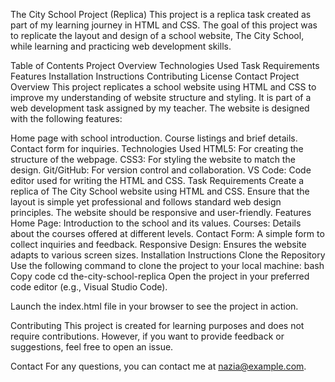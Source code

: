 The City School Project (Replica)
This project is a replica task created as part of my learning journey in HTML and CSS. The goal of this project was to replicate the layout and design of a school website, The City School, while learning and practicing web development skills.

Table of Contents
Project Overview
Technologies Used
Task Requirements
Features
Installation Instructions
Contributing
License
Contact
Project Overview
This project replicates a school website using HTML and CSS to improve my understanding of website structure and styling. It is part of a web development task assigned by my teacher. The website is designed with the following features:

Home page with school introduction.
Course listings and brief details.
Contact form for inquiries.
Technologies Used
HTML5: For creating the structure of the webpage.
CSS3: For styling the website to match the design.
Git/GitHub: For version control and collaboration.
VS Code: Code editor used for writing the HTML and CSS.
Task Requirements
Create a replica of The City School website using HTML and CSS.
Ensure that the layout is simple yet professional and follows standard web design principles.
The website should be responsive and user-friendly.
Features
Home Page: Introduction to the school and its values.
Courses: Details about the courses offered at different levels.
Contact Form: A simple form to collect inquiries and feedback.
Responsive Design: Ensures the website adapts to various screen sizes.
Installation Instructions
Clone the Repository
Use the following command to clone the project to your local machine:
bash
Copy code
cd the-city-school-replica
Open the project in your preferred code editor (e.g., Visual Studio Code).

Launch the index.html file in your browser to see the project in action.

Contributing
This project is created for learning purposes and does not require contributions. However, if you want to provide feedback or suggestions, feel free to open an issue.

Contact
For any questions, you can contact me at nazia@example.com.
